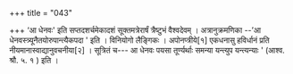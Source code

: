 +++
title = "043"

+++
‘आ धेनवः' इति सप्तदशर्चमेकादशं सूक्तमत्रेरार्षं त्रैष्टुभं वैश्वदेवम् । अत्रानुक्रमणिका --’आ धेनवस्त्र्यूनैतयोरुपान्त्यैकपदा ' इति । विनियोगो लैङ्गिकः । अपोनप्त्रीये[१] एकधनासु हविर्धानं प्रति नीयमानास्वाद्यानुवचनीया[२] । सूत्रितं च--- आ धेनवः पयसा तूर्ण्यर्थाः समन्या यन्त्युप यन्त्यन्याः ' (आश्व. श्रौ. ५. १ ) इति ।